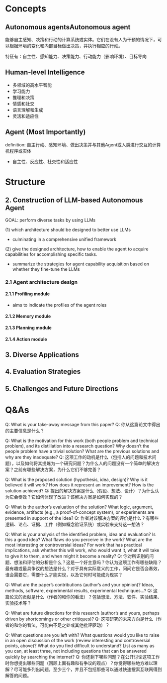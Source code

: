 # **Concepts**

## Autonomous agentsAutonomous agent

能够自主感知、决策和行动的计算系统或实体。它们在没有人为干预的情况下，可以根据环境的变化和内部目标做出决策，并执行相应的行动。

特征有：自主性、感知能力、决策能力、行动能力（影响环境）、目标导向

## Human-level Intelligence

- 多领域的高水平智能
- 学习能力
- 推理和决策
- 情感和社交
- 语言理解和生成
- 灵活和适应性

## **Agent** (Most Importantly)

definition: 自主行动、感知环境、做出决策并与其他Agent或人类进行交互的计算机程序或实体

- 自主性、反应性、社交性和适应性


# **Structure**

## 2. Construction of LLM-based Autonomous Agent

GOAL: perform diverse tasks by using LLMs

(1) which architecture should be designed to better use LLMs
- culminating in a comprehensive unified framework

(2) give the designed architecture, how to enable the agent to acquire capabilities for accomplishing specific tasks.
- summarize the strategies for agent capability acquisition based on whether they fine-tune the LLMs

###  2.1 Agent architecture design
#### 2.1.1 Profiling module
- aims to indicate the profiles of the agent roles

#### 2.1.2 Memory module

#### 2.1.3 Planning module

#### 2.1.4 Action module



## 3. Diverse Applications

## 4. Evaluation Strategies

## 5. Challenges and Future Directions


# **Q&As**

Q: What is your take-away message from this paper?
Q: 你从这篇论文中得出的主要信息是什么？

Q: What is the motivation for this work (both people problem and technical problem), and its distillation into a research question? Why doesn’t the people problem have a trivial solution? What are the previous solutions and why are they inadequate?
Q: 这项工作的动机是什么（包括人的问题和技术问题），以及如何将其提炼为一个研究问题？为什么人的问题没有一个简单的解决方案？之前有哪些解决方案，为什么它们不够完善？

Q: What is the proposed solution (hypothesis, idea, design)? Why is it believed it will work? How does it represent an improvement? How is the solution achieved?
Q: 提出的解决方案是什么（假设、想法、设计）？为什么认为它会奏效？它如何体现了改进？该解决方案是如何实现的？

Q: What is the author’s evaluation of the solution? What logic, argument, evidence, artifacts (e.g., a proof-of-concept system), or experiments are presented in support of the idea?
Q: 作者对该解决方案的评价是什么？有哪些逻辑、论点、证据、工件（例如概念验证系统）或实验来支持这一想法？

Q: What is your analysis of the identified problem, idea and evaluation? Is this a good idea? What flaws do you perceive in the work? What are the most interesting or controversial ideas? For work that has practical implications, ask whether this will work, who would want it, what it will take to give it to them, and when might it become a reality?
Q: 你对所识别的问题、想法和评估的分析是什么？这是一个好主意吗？你认为这项工作有哪些缺陷？最有趣或最具争议的想法是什么？对于具有实际意义的工作，问问它是否会奏效，谁会需要它，需要什么才能实现，以及它何时可能成为现实？

Q: What are the paper’s contributions (author’s and your opinion)? Ideas, methods, software, experimental results, experimental techniques...?
Q: 这篇论文的贡献是什么（作者的和你的看法）？包括想法、方法、软件、实验结果、实验技术等？

Q: What are future directions for this research (author’s and yours, perhaps driven by shortcomings or other critiques)?
Q: 这项研究的未来方向是什么（作者的和你的看法，可能由不足之处或其他批评驱动）？

Q: What questions are you left with? What questions would you like to raise in an open discussion of the work (review interesting and controversial points, above)? What do you find difficult to understand? List as many as you can, at least three, not including questions that can be answered quickly by searching the internet?
Q: 你还剩下哪些问题？在公开讨论这项工作时你想提出哪些问题（回顾上面有趣和有争议的观点）？你觉得哪些地方难以理解？尽可能多列出问题，至少三个，并且不包括那些可以通过快速搜索互联网得到解答的问题。
